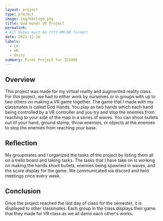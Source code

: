 ```yaml
---
layout: project
type: project
image: img/kbrlogo.png
title: God Hands VR Project
permalink: 
# All dates must be YYYY-MM-DD format!
date: 2022-12-16
labels:
  - C#
  - VR
  - Unity
summary: Final Project for ICS486
---
```


## Overview

This project was made for my virtual reality and augmented reality class. For this project, we had to either work by ourselves or in groups with up to two others on making a VR game together. The game that I made with my classmates is called God Hands. You play as two hands which each hand being controlled by a VR controller and you try and stop the enemies from reaching to your side of the map in a series of waves. You can shoot bullets out of your hand, ground stomp, throw enemies, or objects at the enemies to stop the enemies from reaching your base. 

## Reflection

My groupmates and I organized the tasks of the project by listing them all on a trello board and taking tasks. The tasks that I have take on is working on making the hands shoot bullets, enemies being spawned in waves, and the score display for the game. We communicated via discord and held meetings once every week. 

## Conclusion

Once the project reached the last day of class for the semester, it is displayed to other classmates. Each group in the class displays their game that they made for VR class as we all demo each other's works.
